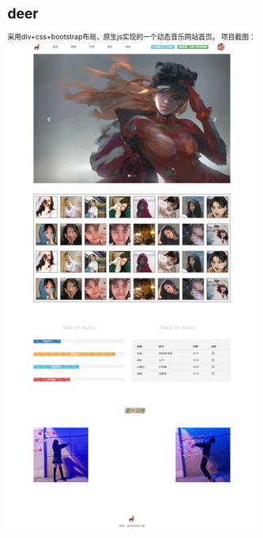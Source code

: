 # deer
采用div+css+bootstrap布局，原生js实现的一个动态音乐网站首页。
项目截图：
![hh](https://github.com/emon-z/images/blob/master/index.png)

